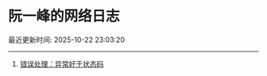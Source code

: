 # 阮一峰的网络日志

最近更新时间: 2025-10-22 23:03:20

--- 
1. [错误处理：异常好于状态码](http://www.ruanyifeng.com/blog/2025/10/exception.html) 
